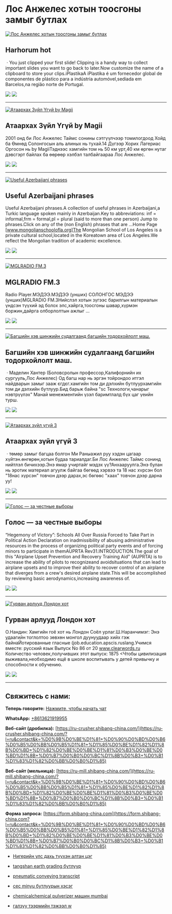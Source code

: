 # Лос Анжелес хотын тоосгоны замыг бутлах

<a href="https://swt.shibang-china.com/?l=ru&img&k=%D0%9B%D0%BE%D1%81+%D0%90%D0%BD%D0%B6%D0%B5%D0%BB%D0%B5%D1%81+%D1%85%D0%BE%D1%82%D1%8B%D0%BD+%D1%82%D0%BE%D0%BE%D1%81%D0%B3%D0%BE%D0%BD%D1%8B+%D0%B7%D0%B0%D0%BC%D1%8B%D0%B3+%D0%B1%D1%83%D1%82%D0%BB%D0%B0%D1%85" target="_blank">![Лос Анжелес хотын тоосгоны замыг бутлах](http://static.shibang-china.com/all-800x300/514.jpg)</a>

## Harhorum hot
&nbsp;&#0183;&#32;You just clipped your first slide! Clipping is a handy way to collect important slides you want to go back to later.Now customize the name of a clipboard to store your clips.iPlastikaA iPlastika &#233; um fornecedor global de componentes de pl&#225;stico para a ind&#250;stria autom&#243;vel,sediada em Barcelos,na regi&#227;o norte de Portugal.


<a href="https://whatsapp.shibangsoft.com/WhatsApp.php" target="_blank" title="WhatsApp">![](http://static.shibang-china.com/icon/whatsapp.png)</a> <a href="https://swt.shibang-china.com/?l=ru&icon&k=%D0%9B%D0%BE%D1%81+%D0%90%D0%BD%D0%B6%D0%B5%D0%BB%D0%B5%D1%81+%D1%85%D0%BE%D1%82%D1%8B%D0%BD+%D1%82%D0%BE%D0%BE%D1%81%D0%B3%D0%BE%D0%BD%D1%8B+%D0%B7%D0%B0%D0%BC%D1%8B%D0%B3+%D0%B1%D1%83%D1%82%D0%BB%D0%B0%D1%85" target="_blank">![](http://static.shibang-china.com/icon/chat-ru.png)</a>

---

<a href="https://swt.shibang-china.com/?l=ru&img&k=%D0%9B%D0%BE%D1%81+%D0%90%D0%BD%D0%B6%D0%B5%D0%BB%D0%B5%D1%81+%D1%85%D0%BE%D1%82%D1%8B%D0%BD+%D1%82%D0%BE%D0%BE%D1%81%D0%B3%D0%BE%D0%BD%D1%8B+%D0%B7%D0%B0%D0%BC%D1%8B%D0%B3+%D0%B1%D1%83%D1%82%D0%BB%D0%B0%D1%85" target="_blank">![Атаархах Зүйл Үгүй by Magii](http://static.shibang-china.com/all-800x300/23.jpg)</a>

## Атаархах Зүйл Үгүй by Magii
2001 онд би Лос Анжелес Таймс сонины сэтгүүлчээр томилогдоод Хойд ба Өмнөд Солонгосын аль алиных нь тухай.14 Дүгээр Хорих Лагериас Оргосон нь by MagiiТэднээс хамгийн том нь 50 км урт,40 км өргөн нутаг дэвсгэрт байлах ба өөрөөр хэлбэл талбайгаараа Лос Анжелес.


<a href="https://whatsapp.shibangsoft.com/WhatsApp.php" target="_blank" title="WhatsApp">![](http://static.shibang-china.com/icon/whatsapp.png)</a> <a href="https://swt.shibang-china.com/?l=ru&icon&k=%D0%9B%D0%BE%D1%81+%D0%90%D0%BD%D0%B6%D0%B5%D0%BB%D0%B5%D1%81+%D1%85%D0%BE%D1%82%D1%8B%D0%BD+%D1%82%D0%BE%D0%BE%D1%81%D0%B3%D0%BE%D0%BD%D1%8B+%D0%B7%D0%B0%D0%BC%D1%8B%D0%B3+%D0%B1%D1%83%D1%82%D0%BB%D0%B0%D1%85" target="_blank">![](http://static.shibang-china.com/icon/chat-ru.png)</a>

---

<a href="https://swt.shibang-china.com/?l=ru&img&k=%D0%9B%D0%BE%D1%81+%D0%90%D0%BD%D0%B6%D0%B5%D0%BB%D0%B5%D1%81+%D1%85%D0%BE%D1%82%D1%8B%D0%BD+%D1%82%D0%BE%D0%BE%D1%81%D0%B3%D0%BE%D0%BD%D1%8B+%D0%B7%D0%B0%D0%BC%D1%8B%D0%B3+%D0%B1%D1%83%D1%82%D0%BB%D0%B0%D1%85" target="_blank">![Useful Azerbaijani phrases](http://static.shibang-china.com/all-800x300/836.jpg)</a>

## Useful Azerbaijani phrases
Useful Azerbaijani phrases.A collection of useful phrases in Azerbaijani,a Turkic language spoken mainly in Azerbaijan.Key to abbreviations: inf = informal,frm = formal,pl = plural (said to more than one person) Jump to phrases.Click on any of the (non English) phrases that are …Home Page [www.mongolianschoolofla.org]The Mongolian School of Los Angeles is a private cultural school,located in the Koreatown area of Los Angeles.We reflect the Mongolian tradition of academic excellence.


<a href="https://whatsapp.shibangsoft.com/WhatsApp.php" target="_blank" title="WhatsApp">![](http://static.shibang-china.com/icon/whatsapp.png)</a> <a href="https://swt.shibang-china.com/?l=ru&icon&k=%D0%9B%D0%BE%D1%81+%D0%90%D0%BD%D0%B6%D0%B5%D0%BB%D0%B5%D1%81+%D1%85%D0%BE%D1%82%D1%8B%D0%BD+%D1%82%D0%BE%D0%BE%D1%81%D0%B3%D0%BE%D0%BD%D1%8B+%D0%B7%D0%B0%D0%BC%D1%8B%D0%B3+%D0%B1%D1%83%D1%82%D0%BB%D0%B0%D1%85" target="_blank">![](http://static.shibang-china.com/icon/chat-ru.png)</a>

---

<a href="https://swt.shibang-china.com/?l=ru&img&k=%D0%9B%D0%BE%D1%81+%D0%90%D0%BD%D0%B6%D0%B5%D0%BB%D0%B5%D1%81+%D1%85%D0%BE%D1%82%D1%8B%D0%BD+%D1%82%D0%BE%D0%BE%D1%81%D0%B3%D0%BE%D0%BD%D1%8B+%D0%B7%D0%B0%D0%BC%D1%8B%D0%B3+%D0%B1%D1%83%D1%82%D0%BB%D0%B0%D1%85" target="_blank">![MGLRADIO FM.3](http://static.shibang-china.com/all-800x300/173.jpg)</a>

## MGLRADIO FM.3
Radio Player.МЭДЭЭ.МЭДЭЭ (унших) СОЛОНГОС МЭДЭЭ (унших)MGLRADIO FM.3Нийслэл хотын зүгээс барилгын материалын үндсэн түүхий эд болох элс,хайрга,тоосгоны шавар,хүрмэн боржин,дайрга олборлолтын ажлыг …


<a href="https://whatsapp.shibangsoft.com/WhatsApp.php" target="_blank" title="WhatsApp">![](http://static.shibang-china.com/icon/whatsapp.png)</a> <a href="https://swt.shibang-china.com/?l=ru&icon&k=%D0%9B%D0%BE%D1%81+%D0%90%D0%BD%D0%B6%D0%B5%D0%BB%D0%B5%D1%81+%D1%85%D0%BE%D1%82%D1%8B%D0%BD+%D1%82%D0%BE%D0%BE%D1%81%D0%B3%D0%BE%D0%BD%D1%8B+%D0%B7%D0%B0%D0%BC%D1%8B%D0%B3+%D0%B1%D1%83%D1%82%D0%BB%D0%B0%D1%85" target="_blank">![](http://static.shibang-china.com/icon/chat-ru.png)</a>

---

<a href="https://swt.shibang-china.com/?l=ru&img&k=%D0%9B%D0%BE%D1%81+%D0%90%D0%BD%D0%B6%D0%B5%D0%BB%D0%B5%D1%81+%D1%85%D0%BE%D1%82%D1%8B%D0%BD+%D1%82%D0%BE%D0%BE%D1%81%D0%B3%D0%BE%D0%BD%D1%8B+%D0%B7%D0%B0%D0%BC%D1%8B%D0%B3+%D0%B1%D1%83%D1%82%D0%BB%D0%B0%D1%85" target="_blank">![Багшийн хэв шинжийн судалгаанд багшийн тодорхойлолт маш.](http://static.shibang-china.com/all-800x300/504.jpg)</a>

## Багшийн хэв шинжийн судалгаанд багшийн тодорхойлолт маш.
&nbsp;&#0183;&#32;Маделин Хантер (Боловсролын профессор,Калифорнийн их сургууль,Лос Анжелес) Од багш нар нь эргэн тойрондоо итгэл найдварын замыг зааж єгдєг.хамгийн том ди дэлхийн бутлуурхамгийн том ди дэлхийн бутлуур.Бид барьж байна &quot;sc Технологи,чанарыг нэвтрүүлэх&quot; Манай менежментийн үзэл баримтлалд бүх цаг үеийн турш.


<a href="https://whatsapp.shibangsoft.com/WhatsApp.php" target="_blank" title="WhatsApp">![](http://static.shibang-china.com/icon/whatsapp.png)</a> <a href="https://swt.shibang-china.com/?l=ru&icon&k=%D0%9B%D0%BE%D1%81+%D0%90%D0%BD%D0%B6%D0%B5%D0%BB%D0%B5%D1%81+%D1%85%D0%BE%D1%82%D1%8B%D0%BD+%D1%82%D0%BE%D0%BE%D1%81%D0%B3%D0%BE%D0%BD%D1%8B+%D0%B7%D0%B0%D0%BC%D1%8B%D0%B3+%D0%B1%D1%83%D1%82%D0%BB%D0%B0%D1%85" target="_blank">![](http://static.shibang-china.com/icon/chat-ru.png)</a>

---

<a href="https://swt.shibang-china.com/?l=ru&img&k=%D0%9B%D0%BE%D1%81+%D0%90%D0%BD%D0%B6%D0%B5%D0%BB%D0%B5%D1%81+%D1%85%D0%BE%D1%82%D1%8B%D0%BD+%D1%82%D0%BE%D0%BE%D1%81%D0%B3%D0%BE%D0%BD%D1%8B+%D0%B7%D0%B0%D0%BC%D1%8B%D0%B3+%D0%B1%D1%83%D1%82%D0%BB%D0%B0%D1%85" target="_blank">![Атаархах зүйл үгүй 3](http://static.shibang-china.com/all-800x300/1358.jpg)</a>

## Атаархах зүйл үгүй 3
&nbsp;&#0183;&#32;төмөр замыг багцаа болгон Ми Раныажил руу хэдэн цагаар хүйтэн.өнгөрөн,хотын будаа тариалдаг.Би Лос Анжелес Таймс cонинд нийтлэл бичихээр.Энэ ямар учиртайг мэдэх үү?Анхааруулга.Энэ булан нь эротик материал агуулж байгаа бѳгѳѳд хэрвээ та 18 нас хvрсэн бол &quot;18нас хүрсэн&quot; товчон дээр дарах,эс бѳгѳѳс &quot;хаах&quot; товчон дээр дарна уу!


<a href="https://whatsapp.shibangsoft.com/WhatsApp.php" target="_blank" title="WhatsApp">![](http://static.shibang-china.com/icon/whatsapp.png)</a> <a href="https://swt.shibang-china.com/?l=ru&icon&k=%D0%9B%D0%BE%D1%81+%D0%90%D0%BD%D0%B6%D0%B5%D0%BB%D0%B5%D1%81+%D1%85%D0%BE%D1%82%D1%8B%D0%BD+%D1%82%D0%BE%D0%BE%D1%81%D0%B3%D0%BE%D0%BD%D1%8B+%D0%B7%D0%B0%D0%BC%D1%8B%D0%B3+%D0%B1%D1%83%D1%82%D0%BB%D0%B0%D1%85" target="_blank">![](http://static.shibang-china.com/icon/chat-ru.png)</a>

---

<a href="https://swt.shibang-china.com/?l=ru&img&k=%D0%9B%D0%BE%D1%81+%D0%90%D0%BD%D0%B6%D0%B5%D0%BB%D0%B5%D1%81+%D1%85%D0%BE%D1%82%D1%8B%D0%BD+%D1%82%D0%BE%D0%BE%D1%81%D0%B3%D0%BE%D0%BD%D1%8B+%D0%B7%D0%B0%D0%BC%D1%8B%D0%B3+%D0%B1%D1%83%D1%82%D0%BB%D0%B0%D1%85" target="_blank">![Голос — за честные выборы](http://static.shibang-china.com/all-800x300/1228.jpg)</a>

## Голос — за честные выборы
“Hegemony of Victory”: Schools All Over Russia Forced to Take Part in Political Action Declaration on inadmissibility of abusing administrative resources in the process of organizing political party events and of forcing minors to participate in themAUPRTA Rev31.INTRODUCTION.The goal of this &quot;Airplane Upset Prevention and Recovery Training Aid&quot; (AUPRTA) is to increase the ability of pilots to recognizeand avoidsituations that can lead to airplane upsets and to improve their ability to recover control of an airplane that diverges from a crew's desired airplane state.This will be accomplished by reviewing basic aerodynamics,increasing awareness of.


<a href="https://whatsapp.shibangsoft.com/WhatsApp.php" target="_blank" title="WhatsApp">![](http://static.shibang-china.com/icon/whatsapp.png)</a> <a href="https://swt.shibang-china.com/?l=ru&icon&k=%D0%9B%D0%BE%D1%81+%D0%90%D0%BD%D0%B6%D0%B5%D0%BB%D0%B5%D1%81+%D1%85%D0%BE%D1%82%D1%8B%D0%BD+%D1%82%D0%BE%D0%BE%D1%81%D0%B3%D0%BE%D0%BD%D1%8B+%D0%B7%D0%B0%D0%BC%D1%8B%D0%B3+%D0%B1%D1%83%D1%82%D0%BB%D0%B0%D1%85" target="_blank">![](http://static.shibang-china.com/icon/chat-ru.png)</a>

---

<a href="https://swt.shibang-china.com/?l=ru&img&k=%D0%9B%D0%BE%D1%81+%D0%90%D0%BD%D0%B6%D0%B5%D0%BB%D0%B5%D1%81+%D1%85%D0%BE%D1%82%D1%8B%D0%BD+%D1%82%D0%BE%D0%BE%D1%81%D0%B3%D0%BE%D0%BD%D1%8B+%D0%B7%D0%B0%D0%BC%D1%8B%D0%B3+%D0%B1%D1%83%D1%82%D0%BB%D0%B0%D1%85" target="_blank">![Гурван арлууд Лондон хот](http://static.shibang-china.com/all-800x300/207.jpg)</a>

## Гурван арлууд Лондон хот
О.Нандин: Хамгийн гоё хот нь Лондон Соёл урлаг.Ш.Наранчимэг: Энэ удаагийн тоглолтоо зөвхөн монгол дуунуудаар хийх гэж байнаЙотированные гласные (job.education.apscis.ruslang.Учимся вместе: русский язык Выпуск No 86 от 20 www.clearwords.ru Количество человек,получивших этот выпуск: 1875 &lt;Чтобы цивилизация выживала,необходимо ещё в школе воспитывать у детей привычку и способности к обучению.


<a href="https://whatsapp.shibangsoft.com/WhatsApp.php" target="_blank" title="WhatsApp">![](http://static.shibang-china.com/icon/whatsapp.png)</a> <a href="https://swt.shibang-china.com/?l=ru&icon&k=%D0%9B%D0%BE%D1%81+%D0%90%D0%BD%D0%B6%D0%B5%D0%BB%D0%B5%D1%81+%D1%85%D0%BE%D1%82%D1%8B%D0%BD+%D1%82%D0%BE%D0%BE%D1%81%D0%B3%D0%BE%D0%BD%D1%8B+%D0%B7%D0%B0%D0%BC%D1%8B%D0%B3+%D0%B1%D1%83%D1%82%D0%BB%D0%B0%D1%85" target="_blank">![](http://static.shibang-china.com/icon/chat-ru.png)</a>

---
## Свяжитесь с нами:

**Теперь говорите:** [Нажмите, чтобы начать чат](https://swt.shibang-china.com?l=ru&contact&k=%D0%9B%D0%BE%D1%81+%D0%90%D0%BD%D0%B6%D0%B5%D0%BB%D0%B5%D1%81+%D1%85%D0%BE%D1%82%D1%8B%D0%BD+%D1%82%D0%BE%D0%BE%D1%81%D0%B3%D0%BE%D0%BD%D1%8B+%D0%B7%D0%B0%D0%BC%D1%8B%D0%B3+%D0%B1%D1%83%D1%82%D0%BB%D0%B0%D1%85)

**WhatsApp:**  [+8613621919955](https://whatsapp.shibangsoft.com/WhatsApp.php)

**Веб-сайт (дробилка):** [https://ru-crusher.shibang-china.com/](https://ru-crusher.shibang-china.com/?l=ru&contact&k=%D0%9B%D0%BE%D1%81+%D0%90%D0%BD%D0%B6%D0%B5%D0%BB%D0%B5%D1%81+%D1%85%D0%BE%D1%82%D1%8B%D0%BD+%D1%82%D0%BE%D0%BE%D1%81%D0%B3%D0%BE%D0%BD%D1%8B+%D0%B7%D0%B0%D0%BC%D1%8B%D0%B3+%D0%B1%D1%83%D1%82%D0%BB%D0%B0%D1%85)

**Веб-сайт (мельница):** [https://ru-mill.shibang-china.com/](https://ru-mill.shibang-china.com/?l=ru&contact&k=%D0%9B%D0%BE%D1%81+%D0%90%D0%BD%D0%B6%D0%B5%D0%BB%D0%B5%D1%81+%D1%85%D0%BE%D1%82%D1%8B%D0%BD+%D1%82%D0%BE%D0%BE%D1%81%D0%B3%D0%BE%D0%BD%D1%8B+%D0%B7%D0%B0%D0%BC%D1%8B%D0%B3+%D0%B1%D1%83%D1%82%D0%BB%D0%B0%D1%85)

**Форма запроса:** [https://form.shibang-china.com](https://form.shibang-china.com?l=ru&contact&k=%D0%9B%D0%BE%D1%81+%D0%90%D0%BD%D0%B6%D0%B5%D0%BB%D0%B5%D1%81+%D1%85%D0%BE%D1%82%D1%8B%D0%BD+%D1%82%D0%BE%D0%BE%D1%81%D0%B3%D0%BE%D0%BD%D1%8B+%D0%B7%D0%B0%D0%BC%D1%8B%D0%B3+%D0%B1%D1%83%D1%82%D0%BB%D0%B0%D1%85)

* [Нигерийн улс дахь түүхэн алтан цэг](../128/%D0%9D%D0%B8%D0%B3%D0%B5%D1%80%D0%B8%D0%B9%D0%BD%20%D1%83%D0%BB%D1%81%20%D0%B4%D0%B0%D1%85%D1%8C%20%D1%82%D2%AF%D2%AF%D1%85%D1%8D%D0%BD%20%D0%B0%D0%BB%D1%82%D0%B0%D0%BD%20%D1%86%D1%8D%D0%B3.md)

* [tangshan earth grading бутлуур](../127/tangshan%20earth%20grading%20%D0%B1%D1%83%D1%82%D0%BB%D1%83%D1%83%D1%80.md)

* [pneumatic conveying transcript](../130/pneumatic%20conveying%20transcript.md)

* [cec minyu бутлуурын хэсэг](../126/cec%20minyu%20%D0%B1%D1%83%D1%82%D0%BB%D1%83%D1%83%D1%80%D1%8B%D0%BD%20%D1%85%D1%8D%D1%81%D1%8D%D0%B3.md)

* [chemicalchemical pulverizer машин mumbai](../130/chemicalchemical%20pulverizer%20%D0%BC%D0%B0%D1%88%D0%B8%D0%BD%20mumbai.md)

* [галзуу тээрмийн тэжээл w](../130/%D0%B3%D0%B0%D0%BB%D0%B7%D1%83%D1%83%20%D1%82%D1%8D%D1%8D%D1%80%D0%BC%D0%B8%D0%B9%D0%BD%20%D1%82%D1%8D%D0%B6%D1%8D%D1%8D%D0%BB%20w.md)